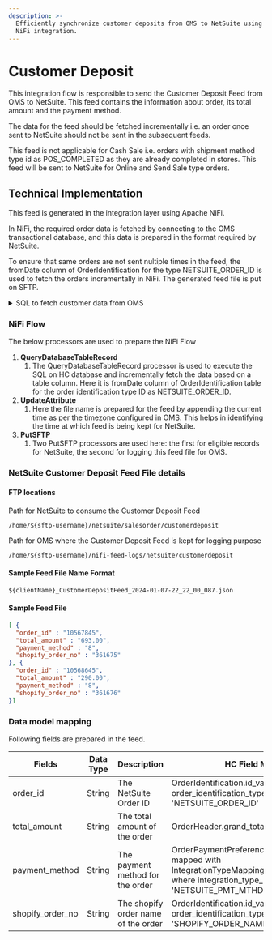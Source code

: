 ```yaml
---
description: >-
  Efficiently synchronize customer deposits from OMS to NetSuite using Apache
  NiFi integration.
---
```


# Customer Deposit

This integration flow is responsible to send the Customer Deposit Feed from OMS to NetSuite. This feed contains the information about order, its total amount and the payment method.

The data for the feed should be fetched incrementally i.e. an order once sent to NetSuite should not be sent in the subsequent feeds.

This feed is not applicable for Cash Sale i.e. orders with shipment method type id as POS\_COMPLETED as they are already completed in stores. This feed will be sent to NetSuite for Online and Send Sale type orders.

## Technical Implementation

This feed is generated in the integration layer using Apache NiFi.

In NiFi, the required order data is fetched by connecting to the OMS transactional database, and this data is prepared in the format required by NetSuite.

To ensure that same orders are not sent nultiple times in the feed, the fromDate column of OrderIdentification for the type NETSUITE\_ORDER\_ID is used to fetch the orders incrementally in NiFi. The generated feed file is put on SFTP.

<details>

<summary>SQL to fetch customer data from OMS</summary>

```SQL
select
  distinct oi.id_value as order_id,
  oh.grand_total as total_amount,
  oi.from_date,
  IFNULL(
    itm.mapping_value,
    (
      select
        mapping_value
      from
        integration_type_mapping
      where
        mapping_key = 'DEFAULT'
    )
  ) as payment_method,
  SUBSTRING_INDEX(
    shopify_oi.id_value,
    '-',
    -1
  ) as shopify_order_no
from
  order_header oh
  join order_identification oi on oi.order_id = oh.order_id and oi.order_identification_type_id = 'NETSUITE_ORDER_ID' and (oi.thru_date is null or oi.thru_date > now())
  and oh.status_id <> 'ORDER_CANCELLED' and oh.order_type_id = 'SALES_ORDER'
  join order_payment_preference opp on opp.order_id = oi.order_id and opp.status_id <> 'PAYMENT_REFUNDED'
  left join integration_type_mapping itm on itm.mapping_key = opp.payment_method_type_id and itm.integration_type_id = 'NETSUITE_PMT_MTHD'
  join order_item_ship_group oisg on oisg.order_id = oh.order_id and oisg.shipment_method_type_id <> 'POS_COMPLETED' 
  join order_identification shopify_oi on shopify_oi.order_id = oh.order_id and shopify_oi.order_identification_type_id = 'SHOPIFY_ORD_NAME'
```

</details>

### NiFi Flow

The below processors are used to prepare the NiFi Flow

1. **QueryDatabaseTableRecord**
   1. The QueryDatabaseTableRecord processor is used to execute the SQL on HC database and incrementally fetch the data based on a table column. Here it is fromDate column of OrderIdentification table for the order identification type ID as NETSUITE\_ORDER\_ID.
2. **UpdateAttribute**
   1. Here the file name is prepared for the feed by appending the current time as per the timezone configured in OMS. This helps in identifying the time at which feed is being kept for NetSuite.
3. **PutSFTP**
   1. Two PutSFTP processors are used here: the first for eligible records for NetSuite, the second for logging this feed file for OMS.

### NetSuite Customer Deposit Feed File details

#### FTP locations

Path for NetSuite to consume the Customer Deposit Feed

```
/home/${sftp-username}/netsuite/salesorder/customerdeposit
```

Path for OMS where the Customer Deposit Feed is kept for logging purpose

```
/home/${sftp-username}/nifi-feed-logs/netsuite/customerdeposit
```

#### Sample Feed File Name Format

```
${clientName}_CustomerDepositFeed_2024-01-07-22_22_00_087.json
```

#### Sample Feed File

```json
[ {
  "order_id" : "10567845",
  "total_amount" : "693.00",
  "payment_method" : "8",
  "shopify_order_no" : "361675"
}, {
  "order_id" : "10568645",
  "total_amount" : "290.00",
  "payment_method" : "8",
  "shopify_order_no" : "361676"
}]
```

### Data model mapping

Following fields are prepared in the feed.

| Fields             | Data Type | Description                         | HC Field Mapping                                                                                                                                 |
| ------------------ | --------- | ----------------------------------- | ------------------------------------------------------------------------------------------------------------------------------------------------ |
| order\_id          | String    | The NetSuite Order ID               | OrderIdentification.id\_value where order\_identification\_type\_id = 'NETSUITE\_ORDER\_ID'                                                      |
| total\_amount      | String    | The total amount of the order       | OrderHeader.grand\_total                                                                                                                         |
| payment\_method    | String    | The payment method for the order    | OrderPaymentPreference.payment\_method\_id mapped with IntegrationTypeMapping.mapping\_value where integration\_type\_id = 'NETSUITE\_PMT\_MTHD' |
| shopify\_order\_no | String    | The shopify order name of the order | OrderIdentification.id\_value where order\_identification\_type\_id = 'SHOPIFY\_ORDER\_NAME'                                                     |
